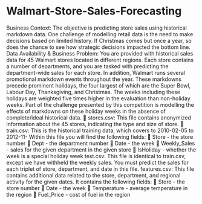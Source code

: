# Walmart-Store-Sales-Forecasting

Business Context:
The objective is predicting store sales using historical markdown data.
One challenge of modelling retail data is the need to make decisions based on limited history. If Christmas comes but once a year, so does the chance to see how strategic decisions impacted the bottom line.
Data Availability & Business Problem:
You are provided with historical sales data for 45 Walmart stores located in different regions. Each store contains a number of departments, and you are tasked with predicting the department-wide sales for each store.
In addition, Walmart runs several promotional markdown events throughout the year. These markdowns precede prominent holidays, the four largest of which are the Super Bowl, Labour Day, Thanksgiving, and Christmas. The weeks including these holidays are weighted five times higher in the evaluation than non-holiday weeks. Part of the challenge presented by this competition is modelling the effects of markdowns on these holiday weeks in the absence of complete/ideal historical data.
 stores.csv: This file contains anonymized information about the 45 stores, indicating the type and size of store.
 train.csv: This is the historical training data, which covers to 2010-02-05 to 2012-11-
Within this file you will find the following fields:
 Store - the store number
 Dept - the department number
 Date - the week
 Weekly_Sales - sales for the given department in the given store
 IsHoliday - whether the week is a special holiday week
test.csv: This file is identical to train.csv, except we have withheld the weekly sales. You must predict the sales for each triplet of store, department, and date in this file.
features.csv: This file contains additional data related to the store, department, and regional activity for the given dates. It contains the following fields:
 Store - the store number
 Date - the week
 Temperature - average temperature in the region
 Fuel_Price - cost of fuel in the region
